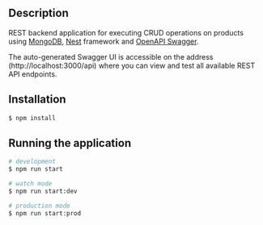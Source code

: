 ## Description

REST backend application for executing CRUD operations on products using [MongoDB](https://github.com/mongodb/mongo), [Nest](https://github.com/nestjs/nest) framework and [OpenAPI Swagger](https://github.com/nestjs/swagger).

The auto-generated Swagger UI is accessible on the address (http://localhost:3000/api) where you can view and test all available REST API endpoints.

## Installation

```bash
$ npm install
```

## Running the application

```bash
# development
$ npm run start

# watch mode
$ npm run start:dev

# production mode
$ npm run start:prod
```
